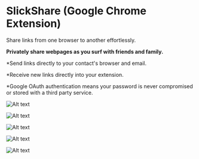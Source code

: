 SlickShare (Google Chrome Extension)
==========

Share links from one browser to another effortlessly.

**Privately share webpages as you surf with friends and family.**

*Send links directly to your contact's browser and email.

*Receive new links directly into your extension.

*Google OAuth authentication means your password is never compromised or stored with a third party service.

![Alt text](http://slickshare.com/Images/Slick1.png "Optional title")

![Alt text](http://slickshare.com/Images/Slick2.png "Optional title")

![Alt text](http://slickshare.com/Images/Slick3.png "Optional title")

![Alt text](http://slickshare.com/Images/Slick4.png "Optional title")

![Alt text](http://slickshare.com/Images/Slick5.png "Optional title")

